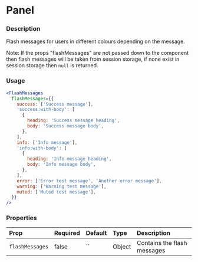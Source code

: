 # Panel

### Description

Flash messages for users in different colours depending on the message.

Note: If the props "flashMessages" are not passed down to the component then flash messages will be taken from session storage, if none exist in session storage then `null` is returned.

### Usage

```jsx
<FlashMessages
  flashMessages={{
    success: ['Success message'],
    'success:with-body': [
      {
        heading: 'Success message heading',
        body: 'Success message body',
      },
    ],
    info: ['Info message'],
    'info:with-body': [
      {
        heading: 'Info message heading',
        body: 'Info message body',
      },
    ],
    error: ['Error test message', 'Another error message'],
    warning: ['Warning test message'],
    muted: ['Muted test message'],
  }}
/>
```

### Properties

| Prop            | Required | Default | Type   | Description                 |
| :-------------- | :------- | :------ | :----- | :-------------------------- |
| `flashMessages` | false    | ``      | Object | Contains the flash messages |
